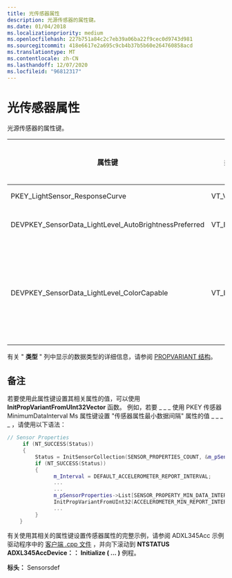 ```yaml
---
title: 光传感器属性
description: 光源传感器的属性键。
ms.date: 01/04/2018
ms.localizationpriority: medium
ms.openlocfilehash: 227b751a84c2c7eb39a06ba22f9cec0d9743d981
ms.sourcegitcommit: 418e6617e2a695c9cb4b37b5b60e264760858acd
ms.translationtype: MT
ms.contentlocale: zh-CN
ms.lasthandoff: 12/07/2020
ms.locfileid: "96812317"
---
```

# <a name="light-sensor-property"></a>光传感器属性

光源传感器的属性键。

| 属性键 | 类型 | Access (R/O，R/W)  | 必需/可选 | 说明 |
| --- | --- | --- | --- | --- |
| PKEY_LightSensor_ResponseCurve | VT_VECTOR | R/O | 必须 | 光传感器的响应曲线。 |
| DEVPKEY_SensorData_LightLevel_AutoBrightnessPreferred | VT_BOOL | R/O | 可选 | 光源传感器是自动亮度的首选。 |
| DEVPKEY_SensorData_LightLevel_ColorCapable | VT_BOOL | R/O | 可选 | 如果支持 chromaticity 和轻型温度，则是必需的。 光源传感器支持轻型温度和/或 chromaticity x/y。 |

有关 " **类型** " 列中显示的数据类型的详细信息，请参阅 [PROPVARIANT 结构](/windows/win32/api/propidlbase/ns-propidlbase-propvariant)。

## <a name="remarks"></a>备注

若要使用此属性键设置其相关属性的值，可以使用 **InitPropVariantFromUInt32Vector** 函数。 例如，若要 \_ \_ \_ 使用 PKEY 传感器 MinimumDataInterval Ms 属性键设置 "传感器属性最小数据间隔" 属性的值 \_ \_ \_ \_ ，请使用以下语法：

```cpp
// Sensor Properties
     if (NT_SUCCESS(Status))
     {
         Status = InitSensorCollection(SENSOR_PROPERTIES_COUNT, &m_pSensorProperties, SensorInstance);
         if (NT_SUCCESS(Status))
         {
               m_Interval = DEFAULT_ACCELEROMETER_REPORT_INTERVAL;
               ...
               ...
               m_pSensorProperties->List[SENSOR_PROPERTY_MIN_DATA_INTERVAL].Key = PKEY_Sensor_MinimumDataInterval_Ms;
               InitPropVariantFromUInt32(ACCELEROMETER_MIN_REPORT_INTERVAL, &(m_pSensorProperties->List[SENSOR_PROPERTY_MIN_DATA_INTERVAL].Value));
               ...
         }
    }
```

有关使用其相关的属性键设置传感器属性的完整示例，请参阅 ADXL345Acc 示例驱动程序中的 [客户端 .cpp 文件](https://github.com/Microsoft/Windows-driver-samples/blob/master/sensors/ADXL345Acc/client.cpp) ，并向下滚动到 **NTSTATUS ADXL345AccDevice：： Initialize ( ... )** 例程。

**标头：** Sensorsdef
